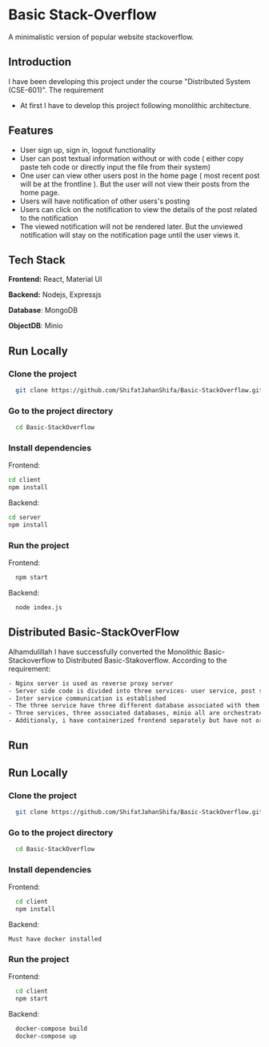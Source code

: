 
# Basic Stack-Overflow

A minimalistic version of popular website stackoverflow.  


## Introduction

I have been developing this project under the course "Distributed System (CSE-601)". The requirement 

- At first I have to develop this project following monolithic architecture.

## Features

- User sign up, sign in, logout functionality
- User can post textual information without or with code ( either copy paste teh code or directly input the file from their system)
- One user can view other users post in the home page ( most recent post will be at the frontline ). But the user will not view their posts from the home page.
- Users will have notification of other users's posting
- Users can click on the notification to view the details of the post related to the notification
- The viewed notification will not be rendered later. But the unviewed notification will stay on the notification page until the user views it.


## Tech Stack

**Frontend:** React, Material UI

**Backend:** Nodejs, Expressjs 

**Database**: MongoDB

**ObjectDB**: Minio

## Run Locally


### Clone the project

```bash
  git clone https://github.com/ShifatJahanShifa/Basic-StackOverflow.git
```

### Go to the project directory

```bash
  cd Basic-StackOverflow
```

### Install dependencies

Frontend: 

```bash 
cd client
npm install
``` 
Backend:
    
```bash
cd server
npm install
```

### Run the project

Frontend:

```bash
  npm start
```
Backend:

```bash
  node index.js
```

## Distributed Basic-StackOverFlow
Alhamdulillah I have successfully converted the Monolithic Basic-Stackoverflow to Distributed Basic-Stakoverflow. According to the requirement: 

```bash
- Nginx server is used as reverse proxy server
- Server side code is divided into three services- user service, post service, notification service
- Inter service communication is established
- The three service have three different database associated with them
- Three services, three associated databases, minio all are orchestrated in docker-compose.yml file
- Additionaly, i have containerized frontend separately but have not orchestrated.
``` 

## Run
 
## Run Locally

### Clone the project

```bash
  git clone https://github.com/ShifatJahanShifa/Basic-StackOverflow.git
```

### Go to the project directory

```bash
  cd Basic-StackOverflow
```

### Install dependencies

Frontend: 

```bash 
  cd client
  npm install
``` 
Backend:

```   
Must have docker installed
```

### Run the project

Frontend:

```bash
  cd client
  npm start
```
Backend:

```bash
  docker-compose build
  docker-compose up
```

